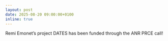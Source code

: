 ```yaml
---
layout: post
date: 2025-08-20 09:00:00+0100
inline: true
---
```


Remi Emonet’s project DATES has been funded through the ANR PRCE call!
